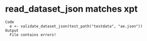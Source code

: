 # read_dataset_json matches xpt

    Code
      e <- validate_dataset_json(test_path("testdata", "ae.json"))
    Output
      File contains errors!

